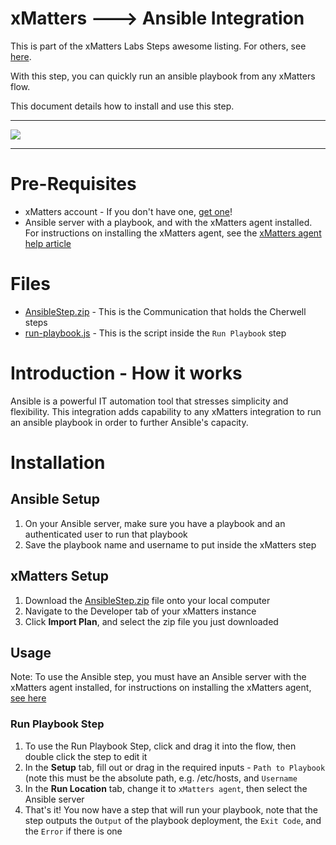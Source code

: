 # xMatters ---> Ansible Integration
This is part of the xMatters Labs Steps awesome listing. For others, see [here](https://github.com/xmatters/xMatters-Labs-Flow-Steps).

With this step, you can quickly run an ansible playbook from any xMatters flow.

This document details how to install and use this step. 

---------

<kbd>
<img src="https://github.com/xmatters/xMatters-Labs/raw/master/media/disclaimer.png">
</kbd>

---------
# Pre-Requisites
* xMatters account - If you don't have one, [get one](https://www.xmatters.com)! 
* Ansible server with a playbook, and with the xMatters agent installed. For instructions on installing the xMatters agent, see the [xMatters agent help article](https://help.xmatters.com/ondemand/xmodwelcome/xmattersagent/xmatters-agent-topic.htm)

# Files
* [AnsibleStep.zip](./AnsibleStep.zip) - This is the Communication that holds the Cherwell steps
* [run-playbook.js](./run-playbook.js) - This is the script inside the `Run Playbook` step

# Introduction - How it works
Ansible is a powerful IT automation tool that stresses simplicity and flexibility. This integration adds capability to any xMatters integration to run an ansible playbook in order to further Ansible's capacity.

# Installation

## Ansible Setup
1. On your Ansible server, make sure you have a playbook and an authenticated user to run that playbook
2. Save the playbook name and username to put inside the xMatters step

## xMatters Setup
1. Download the [AnsibleStep.zip](./AnsibleStep.zip) file onto your local computer
2. Navigate to the Developer tab of your xMatters instance
3. Click **Import Plan**, and select the zip file you just downloaded


## Usage
Note: To use the Ansible step, you must have an Ansible server with the xMatters agent installed, for instructions on installing the xMatters agent, [see here](https://help.xmatters.com/ondemand/xmodwelcome/xmattersagent/xmatters-agent-topic.htm)

### Run Playbook Step
1. To use the Run Playbook Step, click and drag it into the flow, then double click the step to edit it
2. In the **Setup** tab, fill out or drag in the required inputs - `Path to Playbook` (note this must be the absolute path, e.g. /etc/hosts, and `Username`
3. In the **Run Location** tab, change it to `xMatters agent`, then select the Ansible server
4. That's it! You now have a step that will run your playbook, note that the step outputs the `Output` of the playbook deployment, the `Exit Code`, and the `Error` if there is one
